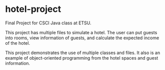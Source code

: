 # hotel-project
Final Project for CSCI Java class at ETSU.

This project has multiple files to simulate a hotel.
The user can put guests into rooms, view information of guests, and calculate the expected income of the hotel.

This project demonstrates the use of multiple classes and files. It also is an
example of object-oriented programming from the hotel spaces and guest information.
